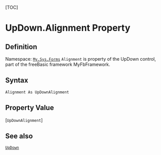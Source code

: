 [TOC]
# UpDown.Alignment Property

## Definition
Namespace: [`My.Sys.Forms`](My.Sys.Forms.md)
`Alignment` is property of the UpDown control, part of the freeBasic framework MyFbFramework.
## Syntax
```freeBasic
Alignment As UpDownAlignment
```
## Property Value
[`UpDownAlignment`]
## See also
[`UpDown`](UpDown.md)

